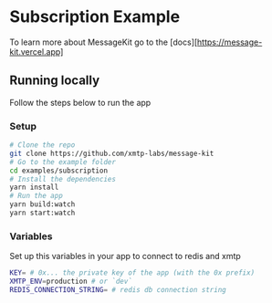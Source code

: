 # Subscription Example

To learn more about MessageKit go to the [docs][https://message-kit.vercel.app]

## Running locally

Follow the steps below to run the app

### Setup

```bash [cmd]
# Clone the repo
git clone https://github.com/xmtp-labs/message-kit
# Go to the example folder
cd examples/subscription
# Install the dependencies
yarn install
# Run the app
yarn build:watch
yarn start:watch
```

### Variables

Set up this variables in your app to connect to redis and xmtp

```bash [cmd]
KEY= # 0x... the private key of the app (with the 0x prefix)
XMTP_ENV=production # or `dev`
REDIS_CONNECTION_STRING= # redis db connection string
```
